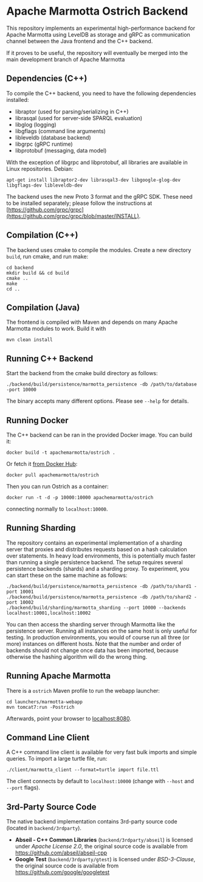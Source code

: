# Apache Marmotta Ostrich Backend

This repository implements an experimental high-performance backend for Apache Marmotta
using LevelDB as storage and gRPC as communication channel between the Java frontend
and the C++ backend. 

If it proves to be useful, the repository will eventually be merged into the main 
development branch of Apache Marmotta

## Dependencies (C++)

To compile the C++ backend, you need to have the following dependencies installed:

  * libraptor (used for parsing/serializing in C++)
  * librasqal (used for server-side SPARQL evaluation)
  * libglog (logging)
  * libgflags (command line arguments)
  * libleveldb (database backend)
  * libgrpc (gRPC runtime)
  * libprotobuf (messaging, data model)

With the exception of libgrpc and libprotobuf, all libraries are available in Linux repositories.
Debian:

    apt-get install libraptor2-dev librasqal3-dev libgoogle-glog-dev libgflags-dev libleveldb-dev
    
The backend uses the new Proto 3 format and the gRPC SDK. These need to be installed separately;
please follow the instructions at [https://github.com/grpc/grpc](https://github.com/grpc/grpc/blob/master/INSTALL).


## Compilation (C++)

The backend uses cmake to compile the modules. Create a new directory `build`, run cmake, and run make:

    cd backend
    mkdir build && cd build
    cmake ..
    make
    cd ..

## Compilation (Java)

The frontend is compiled with Maven and depends on many Apache Marmotta modules to work. Build it with

    mvn clean install
    
## Running C++ Backend

Start the backend from the cmake build directory as follows:

    ./backend/build/persistence/marmotta_persistence -db /path/to/database -port 10000
    
The binary accepts many different options. Please see `--help` for details.

## Running Docker

The C++ backend can be ran in the provided Docker image. You can build it:

    docker build -t apachemarmotta/ostrich .

Or fetch it [from Docker Hub](https://hub.docker.com/r/apachemarmotta/ostrich/):

    docker pull apachemarmotta/ostrich

Then you can run Ostrich as a container:

    docker run -t -d -p 10000:10000 apachemarmotta/ostrich

connecting normally to `localhost:10000`.

## Running Sharding

The repository contains an experimental implementation of a sharding server that proxies and 
distributes requests based on a hash calculation over statements. In heavy load environments,
this is potentially much faster than running a single persistence backend. The setup requires
several persistence backends (shards) and a sharding proxy. To experiment, you can start these
on the same machine as follows:

    ./backend/build/persistence/marmotta_persistence -db /path/to/shard1 -port 10001
    ./backend/build/persistence/marmotta_persistence -db /path/to/shard2 -port 10002
    ./backend/build/sharding/marmotta_sharding --port 10000 --backends localhost:10001,localhost:10002

You can then access the sharding server through Marmotta like the persistence server. Running all instances
on the same host is only useful for testing. In production environments, you would of course run all three
(or more) instances on different hosts. Note that the number and order of backends should not change once
data has been imported, because otherwise the hashing algorithm will do the wrong thing.

## Running Apache Marmotta 

There is a `ostrich` Maven profile to run the webapp launcher:

    cd launchers/marmotta-webapp
    mvn tomcat7:run -Postrich
    
Afterwards, point your browser to [localhost:8080](http://localhost:8080/).

## Command Line Client

A C++ command line client is available for very fast bulk imports and simple queries. To import
a large turtle file, run:

    ./client/marmotta_client --format=turtle import file.ttl

The client connects by default to `localhost:10000` (change with `--host` and `--port` flags).

## 3rd-Party Source Code

The native backend implementation contains 3rd-party source code (located in `backend/3rdparty`).

* **Abseil - C++ Common Libraries** (`backend/3rdparty/abseil`)
     is licensed under *Apache License 2.0*, the original source code is available
     from https://github.com/abseil/abseil-cpp
* **Google Test** (`backend/3rdparty/gtest`) is licensed under
     *BSD-3-Clause*, the original source code is available from
     https://github.com/google/googletest

